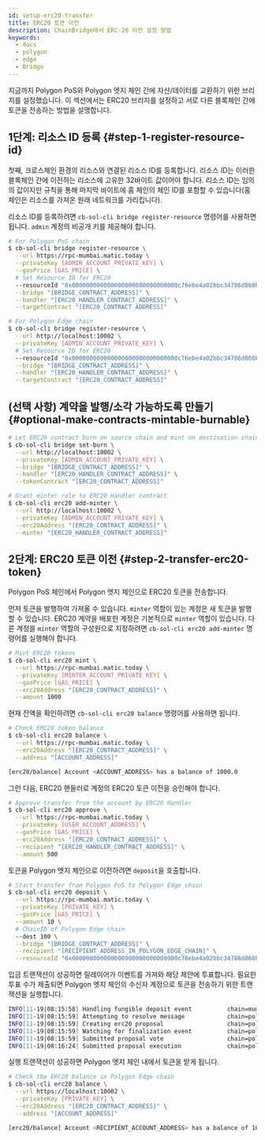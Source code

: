 ```yaml
---
id: setup-erc20-transfer
title: ERC20 토큰 이전
description: ChainBridge에서 ERC-20 이전 설정 방법
keywords:
  - docs
  - polygon
  - edge
  - Bridge
---
```


지금까지 Polygon PoS와 Polygon 엣지 체인 간에 자산/데이터를 교환하기 위한 브리지를 설정했습니다. 이 섹션에서는 ERC20 브리지를 설정하고 서로 다른 블록체인 간에 토큰을 전송하는 방법을 설명합니다.

## 1단계: 리소스 ID 등록 {#step-1-register-resource-id}

첫째, 크로스체인 환경의 리소스와 연결된 리소스 ID를 등록합니다. 리소스 ID는 이러한 블록체인 간에 이전하는 리소스에 고유한 32바이트 값이어야 합니다. 리소스 ID는 임의의 값이지만 규칙을 통해 마지막 바이트에 홈 체인의 체인 ID를 포함할 수 있습니다(홈 체인은 리소스를 가져온 원래 네트워크를 가리킵니다).

리소스 ID를 등록하려면 `cb-sol-cli bridge register-resource` 명령어를 사용하면 됩니다. `admin` 계정의 비공개 키를 제공해야 합니다.

```bash
# For Polygon PoS chain
$ cb-sol-cli bridge register-resource \
  --url https://rpc-mumbai.matic.today \
  --privateKey [ADMIN_ACCOUNT_PRIVATE_KEY] \
  --gasPrice [GAS_PRICE] \
  # Set Resource ID for ERC20
  --resourceId "0x000000000000000000000000000000c76ebe4a02bbc34786d860b355f5a5ce00" \
  --bridge "[BRIDGE_CONTRACT_ADDRESS]" \
  --handler "[ERC20_HANDLER_CONTRACT_ADDRESS]" \
  --targetContract "[ERC20_CONTRACT_ADDRESS]"

# For Polygon Edge chain
$ cb-sol-cli bridge register-resource \
  --url http://localhost:10002 \
  --privateKey [ADMIN_ACCOUNT_PRIVATE_KEY] \
  # Set Resource ID for ERC20
  --resourceId "0x000000000000000000000000000000c76ebe4a02bbc34786d860b355f5a5ce00" \
  --bridge "[BRIDGE_CONTRACT_ADDRESS]" \
  --handler "[ERC20_HANDLER_CONTRACT_ADDRESS]" \
  --targetContract "[ERC20_CONTRACT_ADDRESS]"
```

## (선택 사항) 계약을 발행/소각 가능하도록 만들기 {#optional-make-contracts-mintable-burnable}


```bash
# Let ERC20 contract burn on source chain and mint on destination chain
$ cb-sol-cli bridge set-burn \
  --url http://localhost:10002 \
  --privateKey [ADMIN_ACCOUNT_PRIVATE_KEY] \
  --bridge "[BRIDGE_CONTRACT_ADDRESS]" \
  --handler "[ERC20_HANDLER_CONTRACT_ADDRESS]" \
  --tokenContract "[ERC20_CONTRACT_ADDRESS]"

# Grant minter role to ERC20 Handler contract
$ cb-sol-cli erc20 add-minter \
  --url http://localhost:10002 \
  --privateKey [ADMIN_ACCOUNT_PRIVATE_KEY] \
  --erc20Address "[ERC20_CONTRACT_ADDRESS]" \
  --minter "[ERC20_HANDLER_CONTRACT_ADDRESS]"
```

## 2단계: ERC20 토큰 이전 {#step-2-transfer-erc20-token}

Polygon PoS 체인에서 Polygon 엣지 체인으로 ERC20 토큰을 전송합니다.

먼저 토큰을 발행하여 가져올 수 있습니다. `minter` 역할이 있는 계정은 새 토큰을 발행할 수 있습니다. ERC20 계약을 배포한 계정은 기본적으로 `minter` 역할이 있습니다. 다른 계정을 `minter` 역할의 구성원으로 지정하려면 `cb-sol-cli erc20 add-minter` 명령어를 실행해야 합니다.

```bash
# Mint ERC20 tokens
$ cb-sol-cli erc20 mint \
  --url https://rpc-mumbai.matic.today \
  --privateKey [MINTER_ACCOUNT_PRIVATE_KEY] \
  --gasPrice [GAS_PRICE] \
  --erc20Address "[ERC20_CONTRACT_ADDRESS]" \
  --amount 1000
```

현재 잔액을 확인하려면 `cb-sol-cli erc20 balance` 명령어를 사용하면 됩니다.

```bash
# Check ERC20 token balance
$ cb-sol-cli erc20 balance \
  --url https://rpc-mumbai.matic.today \
  --erc20Address "[ERC20_CONTRACT_ADDRESS]" \
  --address "[ACCOUNT_ADDRESS]"

[erc20/balance] Account <ACCOUNT_ADDRESS> has a balance of 1000.0
```

그런 다음, ERC20 핸들러로 계정의 ERC20 토큰 이전을 승인해야 합니다.

```bash
# Approve transfer from the account by ERC20 Handler
$ cb-sol-cli erc20 approve \
  --url https://rpc-mumbai.matic.today \
  --privateKey [USER_ACCOUNT_ADDRESS] \
  --gasPrice [GAS_PRICE] \
  --erc20Address "[ERC20_CONTRACT_ADDRESS]" \
  --recipient "[ERC20_HANDLER_CONTRACT_ADDRESS]" \
  --amount 500
```

토큰을 Polygon 엣지 체인으로 이전하려면 `deposit`을 호출합니다.

```bash
# Start transfer from Polygon PoS to Polygon Edge chain
$ cb-sol-cli erc20 deposit \
  --url https://rpc-mumbai.matic.today \
  --privateKey [PRIVATE_KEY] \
  --gasPrice [GAS_PRICE] \
  --amount 10 \
  # ChainID of Polygon Edge chain
  --dest 100 \
  --bridge "[BRIDGE_CONTRACT_ADDRESS]" \
  --recipient "[RECIPIENT_ADDRESS_IN_POLYGON_EDGE_CHAIN]" \
  --resourceId "0x000000000000000000000000000000c76ebe4a02bbc34786d860b355f5a5ce00"
```

입금 트랜잭션이 성공하면 릴레이어가 이벤트를 가져와 해당 제안에 투표합니다. 필요한 투표 수가 제출되면 Polygon 엣지 체인의 수신자 계정으로 토큰을 전송하기 위한 트랜잭션을 실행합니다.

```bash
INFO[11-19|08:15:58] Handling fungible deposit event          chain=mumbai dest=100 nonce=1
INFO[11-19|08:15:59] Attempting to resolve message            chain=polygon-edge type=FungibleTransfer src=99 dst=100 nonce=1 rId=000000000000000000000000000000c76ebe4a02bbc34786d860b355f5a5ce00
INFO[11-19|08:15:59] Creating erc20 proposal                  chain=polygon-edge src=99 nonce=1
INFO[11-19|08:15:59] Watching for finalization event          chain=polygon-edge src=99 nonce=1
INFO[11-19|08:15:59] Submitted proposal vote                  chain=polygon-edge tx=0x67a97849951cdf0480e24a95f59adc65ae75da23d00b4ab22e917a2ad2fa940d src=99 depositNonce=1 gasPrice=1
INFO[11-19|08:16:24] Submitted proposal execution             chain=polygon-edge tx=0x63615a775a55fcb00676a40e3c9025eeefec94d0c32ee14548891b71f8d1aad1 src=99 dst=100 nonce=1 gasPrice=5
```

실행 트랜잭션이 성공하면 Polygon 엣지 체인 내에서 토큰을 받게 됩니다.

```bash
# Check the ERC20 balance in Polygon Edge chain
$ cb-sol-cli erc20 balance \
  --url https://localhost:10002 \
  --privateKey [PRIVATE_KEY] \
  --erc20Address "[ERC20_CONTRACT_ADDRESS]" \
  --address "[ACCOUNT_ADDRESS]"

[erc20/balance] Account <RECIPIENT_ACCOUNT_ADDRESS> has a balance of 10.0
```
